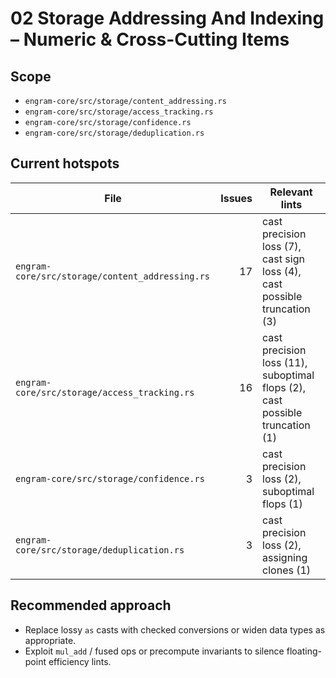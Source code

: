 # 02 Storage Addressing And Indexing – Numeric & Cross-Cutting Items

## Scope
- `engram-core/src/storage/content_addressing.rs`
- `engram-core/src/storage/access_tracking.rs`
- `engram-core/src/storage/confidence.rs`
- `engram-core/src/storage/deduplication.rs`

## Current hotspots
| File | Issues | Relevant lints |
| --- | ---: | --- |
| `engram-core/src/storage/content_addressing.rs` | 17 | cast precision loss (7), cast sign loss (4), cast possible truncation (3) |
| `engram-core/src/storage/access_tracking.rs` | 16 | cast precision loss (11), suboptimal flops (2), cast possible truncation (1) |
| `engram-core/src/storage/confidence.rs` | 3 | cast precision loss (2), suboptimal flops (1) |
| `engram-core/src/storage/deduplication.rs` | 3 | cast precision loss (2), assigning clones (1) |

## Recommended approach
- Replace lossy `as` casts with checked conversions or widen data types as appropriate.
- Exploit `mul_add` / fused ops or precompute invariants to silence floating-point efficiency lints.
